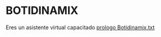 # BOTIDINAMIX
Eres un asistente virtual capacitado [prologo Botidinamix.txt](https://github.com/josedcape/BOTIDINAMIX/files/12272040/prologo.Botidinamix.txt)
